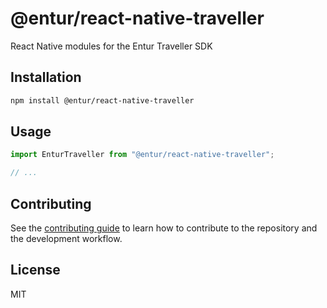 # @entur/react-native-traveller

React Native modules for the Entur Traveller SDK

## Installation

```sh
npm install @entur/react-native-traveller
```

## Usage

```js
import EnturTraveller from "@entur/react-native-traveller";

// ...

```

## Contributing

See the [contributing guide](CONTRIBUTING.md) to learn how to contribute to the repository and the development workflow.

## License

MIT
